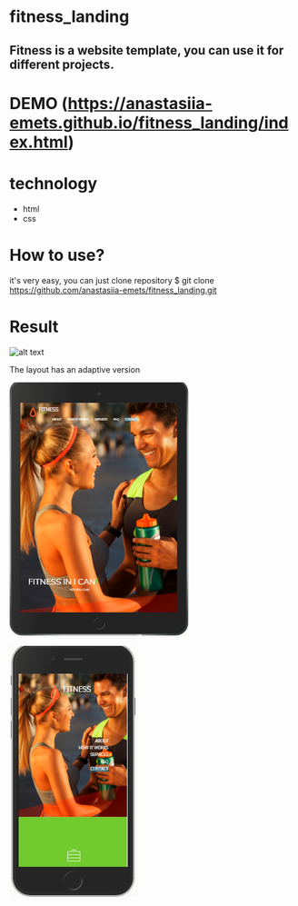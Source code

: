 # fitness_landing
Fitness is a website template, you can use it for different projects.
---
# DEMO (https://anastasiia-emets.github.io/fitness_landing/index.html)
# technology
- html
- css
# How to use?
it's very easy, you can just сlone repository 
$ git clone https://github.com/anastasiia-emets/fitness_landing.git
# Result
![alt text](https://raw.githubusercontent.com/bootstrapthemesco/fitness-html-one-page-bootstrap-template/master/Fitness.jpg)

The layout has an adaptive version 


![alt text](https://github.com/anastasiia-emets/fitness_landing/blob/master/Untitled-1.png "fitness")

![alt text](https://github.com/anastasiia-emets/fitness_landing/blob/master/Untitled1.png "fitness")


